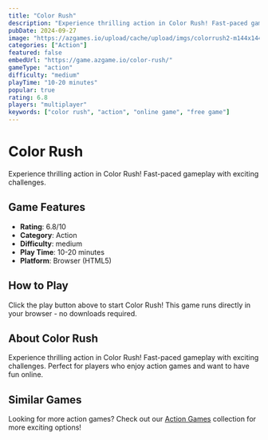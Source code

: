```yaml
---
title: "Color Rush"
description: "Experience thrilling action in Color Rush! Fast-paced gameplay with exciting challenges."
pubDate: 2024-09-27
image: "https://azgames.io/upload/cache/upload/imgs/colorrush2-m144x144.webp"
categories: ["Action"]
featured: false
embedUrl: "https://game.azgame.io/color-rush/"
gameType: "action"
difficulty: "medium"
playTime: "10-20 minutes"
popular: true
rating: 6.8
players: "multiplayer"
keywords: ["color rush", "action", "online game", "free game"]
---
```


# Color Rush

Experience thrilling action in Color Rush! Fast-paced gameplay with exciting challenges.

## Game Features

- **Rating**: 6.8/10
- **Category**: Action
- **Difficulty**: medium
- **Play Time**: 10-20 minutes
- **Platform**: Browser (HTML5)

## How to Play

Click the play button above to start Color Rush! This game runs directly in your browser - no downloads required.

## About Color Rush

Experience thrilling action in Color Rush! Fast-paced gameplay with exciting challenges. Perfect for players who enjoy action games and want to have fun online.

## Similar Games

Looking for more action games? Check out our [Action Games](/categories/action) collection for more exciting options!
